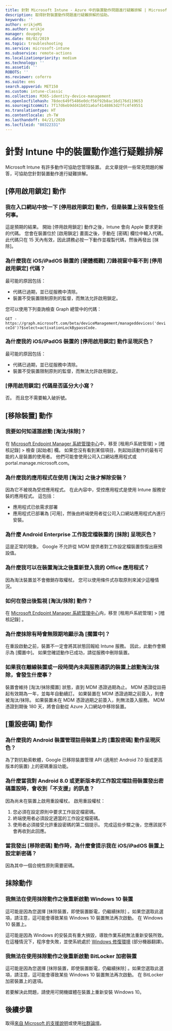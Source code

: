 ```yaml
---
title: 針對 Microsoft Intune - Azure 中的裝置動作問題進行疑難排解 | Microsoft Docs
description: 取得針對裝置動作問題進行疑難排解的協助。
keywords: ''
author: erikjeMS
ms.author: erikje
manager: dougeby
ms.date: 08/02/2019
ms.topic: troubleshooting
ms.service: microsoft-intune
ms.subservice: remote-actions
ms.localizationpriority: medium
ms.technology: ''
ms.assetid: ''
ROBOTS: ''
ms.reviewer: coferro
ms.suite: ems
search.appverid: MET150
ms.custom: intune-classic
ms.collection: M365-identity-device-management
ms.openlocfilehash: 78dec649f5486e0dcf56f92b8ac16d176d119653
ms.sourcegitcommit: 7f17d6eb9dd41b031a6af4148863d2ffc4f49551
ms.translationtype: HT
ms.contentlocale: zh-TW
ms.lasthandoff: 04/21/2020
ms.locfileid: "80322331"
---
```

# <a name="troubleshoot-device-actions-in-intune"></a>針對 Intune 中的裝置動作進行疑難排解

Microsoft Intune 有許多動作可協助您管理裝置。 此文章提供一些常見問題的解答，可協助您針對裝置動作進行疑難排解。

## <a name="disable-activation-lock-action"></a>[停用啟用鎖定] 動作

### <a name="i-clicked-the-disable-activation-lock-action-in-the-portal-but-nothing-happened-on-the-device"></a>我在入口網站中按一下 [停用啟用鎖定] 動作，但是裝置上沒有發生任何事。
這是預期的結果。 開始 [停用啟用鎖定] 動作之後，Intune 會向 Apple 要求更新的代碼。 您會在裝置位於 [啟用鎖定] 畫面之後，手動在 [密碼] 欄位中輸入代碼。 此代碼只在 15 天內有效，因此請務必按一下動作並複製代碼，然後再發出 [抹除]。

### <a name="why-dont-i-see-the-disable-activation-lock-code-in-the-hardware-overview-blade-of-my-iosipados-device"></a>為什麼我在 iOS/iPadOS 裝置的 [硬體概觀] 刀鋒視窗中看不到 [停用啟用鎖定] 代碼？
最可能的原因包括：
- 代碼已過期，並已從服務中清除。
- 裝置不受裝置限制原則的監督，而無法允許啟用鎖定。

您可以使用下列查詢檢查 Graph 總管中的代碼：

```GET - https://graph.microsoft.com/beta/deviceManagement/manageddevices('deviceId')?$select=activationLockBypassCode.```

### <a name="why-is-the-disable-activation-lock-action-greyed-out-for-my-iosipados-device"></a>為什麼我的 iOS/iPadOS 裝置的 [停用啟用鎖定] 動作呈現灰色？
最可能的原因包括： 
- 代碼已過期，並已從服務中清除。
- 裝置不受裝置限制原則的監督，而無法允許啟用鎖定。

### <a name="is-the-disable-activation-lock-code-case-sensitive"></a>[停用啟用鎖定] 代碼是否區分大小寫？
否。 而且您不需要輸入破折號。

## <a name="remove-devices-action"></a>[移除裝置] 動作

### <a name="how-do-i-tell-who-started-a-retirewipe"></a>我要如何知道誰啟動 [淘汰/抹除]？
在 [Microsoft Endpoint Manager 系統管理中心](https://go.microsoft.com/fwlink/?linkid=2109431)中，移至 [租用戶系統管理]   > [稽核記錄]  > 檢查 [起始者]  欄。
如果您沒有看到某個項目，則起始該動作的最有可能的人是裝置的使用者。 他們可能會使用公司入口網站應用程式或 portal.manage.microsoft.com。

### <a name="why-wasnt-my-application-uninstalled-after-using-retire"></a>為什麼我的應用程式在使用 [淘汰] 之後才解除安裝？
因為它不被視為受控應用程式。 在此內容中，受控應用程式是使用 Intune 服務安裝的應用程式。 這包括：
- 應用程式已依需求部署
- 應用程式已部署為 [可用]，然後由終端使用者從公司入口網站應用程式內進行安裝。

### <a name="why-is-wipe-grayed-out-for-android-enterprise-work-profile-devices"></a>為什麼 Android Enterprise 工作設定檔裝置的 [抹除] 呈現灰色？
這是正常的現象。 Google 不允許從 MDM 提供者對工作設定檔裝置恢復出廠預設值。

### <a name="why-can-i-sign-back-into-my-office-apps-after-my-device-was-retired"></a>為什麼我可以在裝置淘汰之後重新登入我的 Office 應用程式？
因為淘汰裝置並不會撤銷存取權杖。 您可以使用條件式存取原則來減少這種情況。

### <a name="how-can-i-monitor-a-retirewipe-action-after-it-was-issued"></a>如何在發出後監視 [淘汰/抹除] 動作？
在 [Microsoft Endpoint Manager 系統管理中心](https://go.microsoft.com/fwlink/?linkid=2109431)禸，移至 [租用戶系統管理]   > [稽核記錄]  。

### <a name="why-do-wipes-sometimes-show-as-pending-indefinitely"></a>為什麼抹除有時會無限期地顯示為 [擱置中]？
在重設啟動之前，裝置不一定會將其狀態回報給 Intune 服務。 因此，此動作會顯示為 [擱置中]。 如果您確認動作已成功，請從服務中刪除裝置。

### <a name="what-happens-if-i-start-a-retirewipe-on-an-offline-device-or-a-device-that-hasnt-communicated-with-the-service-in-a-while"></a>如果我在離線裝置或一段時間內未與服務通訊的裝置上啟動淘汰/抹除，會發生什麼事？
裝置會維持 [淘汰/抹除擱置]  狀態，直到 MDM 憑證過期為止。 MDM 憑證從註冊起有效期為一年，並每年自動續訂。 如果裝置在 MDM 憑證過期之前簽入，則會被淘汰/抹除。 如果裝置未在 MDM 憑證過期之前簽入，則無法簽入服務。 MDM 憑證到期後 180 天，將會自動從 Azure 入口網站中移除裝置。


## <a name="reset-passcode-action"></a>[重設密碼] 動作

### <a name="why-is-the-reset-passcode-action-greyed-out-on-my-android-device-admin-enrolled-device"></a>為什麼我的 Android 裝置管理註冊裝置上的 [重設密碼] 動作呈現灰色？
為了對抗勒索軟體，Google 已移除裝置管理 API (適用於 Android 7.0 版或更高版本的裝置) 上的密碼重設功能。

### <a name="why-do-i-get-a-not-supported-message-when-i-issue-a-passcode-reset-to-my-android-80-or-later-work-profile-enrolled-device"></a>為什麼當我對 Android 8.0 或更新版本的工作設定檔註冊裝置發出密碼重設時，會收到「不支援」的訊息？
因為尚未在裝置上啟用重設權杖。 啟用重設權杖：
1. 您必須在設定原則中要求工作設定檔密碼。
2. 終端使用者必須設定適當的工作設定檔密碼。
3. 使用者必須接受允許重設密碼的第二個提示。
完成這些步驟之後，您應該就不會再收到此回應。

### <a name="why-am-i-prompted-to-set-a-new-passcode-on-my-iosipados-device-when-i-issue-the-remove-passcode-action"></a>當我發出 [移除密碼] 動作時，為什麼會提示我在 iOS/iPadOS 裝置上設定新密碼？
因為其中一個合規性原則需要密碼。


## <a name="wipe-action"></a>抹除動作

### <a name="i-cant-restart-a-windows-10-device-after-using-the-wipe-action"></a>我無法在使用抹除動作之後重新啟動 Windows 10 裝置
這可能是因為您選擇 [抹除裝置，即使裝置斷電，仍繼續抹除]  。如果您選取此選項，請注意，這可能會導致某些 Windows 10 裝置無法再次啟動。 在 Windows 10 裝置上。

這可能是因為 Windows 的安裝具有重大損毀，導致作業系統無法重新安裝所致。 在這種情況下，程序會失敗，並使系統處於 [Windows 修復環境]( https://docs.microsoft.com/windows-hardware/manufacture/desktop/windows-recovery-environment--windows-re--technical-reference) \(部分機器翻譯\)。

### <a name="i-cant-restart-a-bitlocker-encrypted-device-after-using-the-wipe-action"></a>我無法在使用抹除動作之後重新啟動 BitLocker 加密裝置
這可能是因為您選擇 [抹除裝置，即使裝置斷電，仍繼續抹除]  。如果您選取此選項，請注意，這可能會導致某些 Windows 10 裝置無法再次啟動。 在 BitLocker 加密裝置上的選項。

若要解決此問題，請使用可開機媒體在裝置上重新安裝 Windows 10。


## <a name="next-steps"></a>後續步驟

取得[來自 Microsoft 的支援說明](../fundamentals/get-support.md)或使用[社群論壇](https://social.technet.microsoft.com/Forums/en-US/home?category=microsoftintune)。
